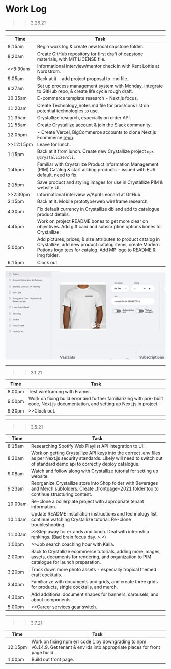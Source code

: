 # Work Log

>>2.26.21

---

|  Time 	|  Task 	|
|---	|---	|
|  8:15am 	|  Begin work log & create new local capstone folder. 	|
|  8:20am 	|  Create GitHub repository for first draft of capstone materials, with MIT LICENSE file. 	|
|  >>8:30am 	|  Informational interview/mentor check in with Kent Lottis at Nordstrom. 	|
|  9:05am 	|  Back at it - add project proposal to .md file.	|
|  9:27am 	|  Set up process management system with Monday, integrate to GitHub repo, & create life cycle rough draft. 	|
|  10:35am 	|  E-commerce template research - Next.js focus. 	|
|  11:20am 	|  Create Technology_notes.md file for pros/cons list on potential technologies to use. 	|
|  11:35am 	|  Crystallize research, especially on order API. 	|
|  11:55am 	|  Create Crystallize [account](https://pim.crystallize.com/) & join the Slack community.	|
|  12:05pm 	|  - Create Vercel, BigCommerce accounts to clone Next.js Ecommerce [repo](https://github.com/danitcodes/vercel-ecommerce/tree/master/pages/api/bigcommerce). 	|
|  >>12:15pm 	|  Leave for lunch.	|
|  1:15pm 	|  Back at it from lunch. Create new Crystallize project `npx @crystallize/cli`.	|
|  1:45pm 	|  Familiar with Crystallize Product Information Management (PIM) Catalog & start adding products - issued with EUR default, need to fix.	|
|  2:15pm 	|  Save product and styling images for use in Crystallize PIM & website UI.	|
|  >>2:30pm 	|  Informational interview w/April Leonard at GitHub.	|
|  3:15pm 	|  Back at it. Mobile prototype/web wireframe research.	|
|  4:30pm	|  Fix default currency in Crystallize db and add to catalogue product details.	|
|  4:45pm	|   Work on project README bones to get more clear on objectives. Add gift card and subscription options bones to Crystallize.	|
|  5:00pm	|   Add pictures, prices, & size attributes to product catalog in Crystallize, add new product catalog items, create Modern Potions logo tees for catalog. Add MP logo to README & img folder.	|
|  6:15pm	|   Clock out.	|

![End of Day Catalog Progress](img/EndOfDayCatalog_2.26.21.png)

---

>>3.1.21

|  Time 	|  Task 	|
|---	|---	|
|  8:00pm 	|  Test wireframing with Framer. 	|
|  9:00pm 	|  Work on fixing build error and further familiarizing with pre-built code, Next.js documentation, and setting up Next.js in project. 	|
|  9:30pm 	|  >>Clock out. 	|

---

>>3.5.21

|  Time 	|  Task 	|
|---	|---	|
|  8:15am 	|  Researching Spotify Web Playlist API integration to UI. 	|
|  8:30am 	|  Work on getting Crystallize API keys into the correct .env files as per Next.js security standards. Likely will need to switch out of standard demo api to correctly deploy catalogue. 	|
|  9:08am 	|  Watch and follow along with Crystallize [tutorial](https://www.youtube.com/watch?v=2ODHiq8yZjw&t=119s) for setting up website. 	|
|  9:23am 	|  Reorganize Crystallize store into Shop folder with Beverages and Merch subfolders. Create _frontpage-2021 folder too to continue structuring content.	|
|  10:00am 	|  Re-clone a boilerplate project with appropriate tenant information. 	|
|  10:14am 	|  Update README installation instructions and technology list, continue watching Crystallize tutorial. Re-clone troubleshooting. 	|
|  11:00am 	|  >>Step away for errands and lunch. Deal with internship rankings. (Bad brain focus day. >.<)	|
|  1:00pm 	|  >>Job search coaching hour with Kaila. 	|
|  2:00pm 	|  Back to Crystallize ecommerce tutorials, adding more images, assets, documents for rendering, and organization to PIM catalogue for launch preparation. 	|
|  3:20pm 	|  Track down more photo assets - especially tropical themed craft cocktails. 	|
|  3:40pm 	|  Familiarize with documents and grids, and create three grids for products, single cocktails, and merch. 	|
|  4:30pm 	|  Add additional document shapes for banners, carousels, and about components. 	|
|  5:00pm 	|  >>Career services gear switch. 	|

---

>>3.7.21

|  Time 	|  Task 	|
|---	|---	|
|  12:15pm 	|  Work on fixing npm err code 1 by downgrading to npm v6.14.9. Get tenant & env ids into appropriate places for front page build. 	|
|  1:00pm 	|  Build out front page. 	|